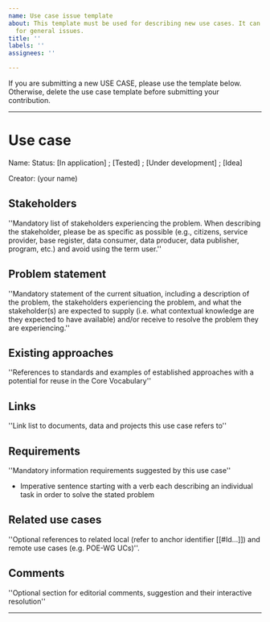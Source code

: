 ```yaml
---
name: Use case issue template
about: This template must be used for describing new use cases. It can be deleted
  for general issues.
title: ''
labels: ''
assignees: ''

---
```


If you are submitting a new USE CASE, please use the template below. Otherwise, delete the use case template before submitting your contribution.

---
# Use case
Name: 
Status: [In application] ; [Tested] ; [Under development] ; [Idea]


Creator: (your name)

## Stakeholders
''Mandatory list of stakeholders experiencing the problem. When describing the stakeholder, please be as specific as possible (e.g., citizens, service provider, base register, data consumer, data producer, data publisher, program, etc.) and avoid using the term user.''

## Problem statement
''Mandatory statement of the current situation, including a description of the problem, the stakeholders experiencing the problem, and what the stakeholder(s) are expected to supply (i.e. what contextual knowledge are they expected to have available) and/or receive to resolve the problem they are experiencing.''

## Existing approaches
''References to standards and examples of established approaches with a potential for reuse in the Core Vocabulary''

## Links
''Link list to documents, data and projects this use case refers to''

## Requirements
''Mandatory information requirements suggested by this use case''

* Imperative sentence starting with a verb each describing an individual task in order to solve the stated problem

## Related use cases
''Optional references to related local (refer to anchor identifier <nowiki>[[#Id...]]</nowiki>) and remote use cases (e.g. POE-WG UCs)''.

## Comments
''Optional section for editorial comments, suggestion and their interactive resolution''


---
